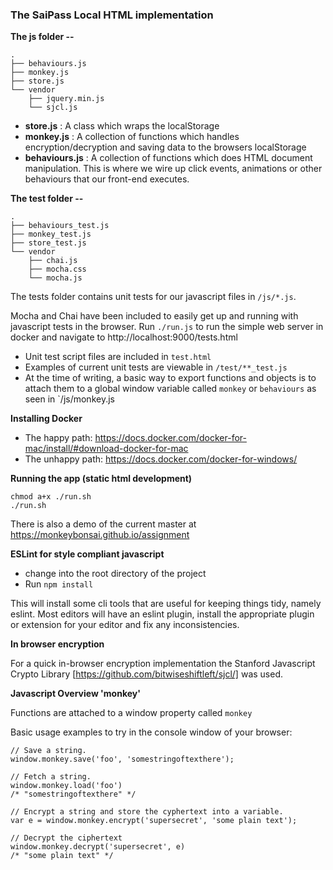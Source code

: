 ### The SaiPass Local HTML implementation

**The js folder --**

```
.
├── behaviours.js
├── monkey.js
├── store.js
└── vendor
    ├── jquery.min.js
    └── sjcl.js
```

* **store.js** : A class which wraps the localStorage
* **monkey.js** : A collection of functions which handles encryption/decryption and saving data to the browsers localStorage
* **behaviours.js** : A collection of functions which does HTML document manipulation. This is where we wire up click events, animations or other behaviours that our front-end executes.



**The test folder --**

```
.
├── behaviours_test.js
├── monkey_test.js
├── store_test.js
└── vendor
    ├── chai.js
    ├── mocha.css
    └── mocha.js
```

The tests folder contains unit tests for our javascript files in `/js/*.js`. 

Mocha and Chai have been included to easily get up and running with javascript tests in the browser. Run `./run.js` to run the simple web server in docker and navigate to http://localhost:9000/tests.html

- Unit test script files are included in `test.html` 
- Examples of current unit tests are viewable in `/test/**_test.js` 
- At the time of writing, a basic way to export functions and objects is to attach them to a global window variable called `monkey` or `behaviours` as seen in `/js/monkey.js



**Installing Docker**

* The happy path: https://docs.docker.com/docker-for-mac/install/#download-docker-for-mac
* The unhappy path: https://docs.docker.com/docker-for-windows/



**Running the app (static html development)**

```
chmod a+x ./run.sh
./run.sh
```

There is also a demo of the current master at https://monkeybonsai.github.io/assignment



**ESLint for style compliant javascript**

* change into the root directory of the project
* Run `npm install`

This will install some cli tools that are useful for keeping things tidy, namely eslint. Most editors will have an eslint plugin, install the appropriate plugin or extension for your editor and fix any inconsistencies.



**In browser encryption**

For a quick in-browser encryption implementation the Stanford Javascript Crypto Library [https://github.com/bitwiseshiftleft/sjcl/] was used.



**Javascript Overview 'monkey'**

Functions are attached to a window property called `monkey`

Basic usage examples to try in the console window of your browser:

```
// Save a string.
window.monkey.save('foo', 'somestringoftexthere');

// Fetch a string.
window.monkey.load('foo') 
/* "somestringoftexthere" */

// Encrypt a string and store the cyphertext into a variable.
var e = window.monkey.encrypt('supersecret', 'some plain text'); 

// Decrypt the ciphertext
window.monkey.decrypt('supersecret', e) 
/* "some plain text" */
```

